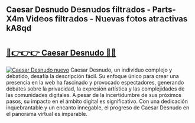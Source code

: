 ## Caesar Desnudo D𝚎sn𝚞dos filtr𝚊dos - Parts-X4m Vid𝚎os filtr𝚊dos - N𝚞evas f𝚘tos atr𝚊ctivas kA8qd

# <h2><a href="http://mbbyuhc.tromn.icu/?c=Caesar+Desnudo">🔗👉👉👉 Caesar Desnudo 🔗🔗</a></h2>

[![Caesar Desnudo nuevo](https://i.imgur.com/pEAQMta.gif)](http://mbbyuhc.tromn.icu/?c=Caesar+Desnudo)
Caesar Desnudo, un individuo complejo y debatido, desafía la descripción fácil. Su enfoque único para crear una presencia en la web ha fascinado y provocado espectadores, generando debates sobre la privacidad, la expresión artística y las complejidades de las comunidades digitales. A pesar de la incertidumbre de sus próximos pasos, su impacto en el ámbito digital es significativo. Con una dedicación inquebrantable y un encanto innegable, el progreso de Caesar Desnudo en el panorama virtual es imparable.

